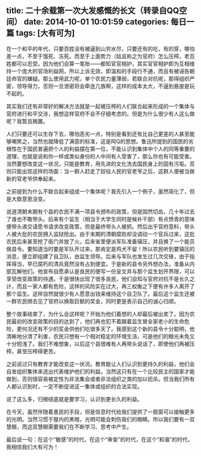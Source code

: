 title: 二十余载第一次大发感慨的长文（转录自QQ空间）
date: 2014-10-01 10:01:59
categories: 每日一篇
tags: [大有可为]
---
在一个和平的年代，只要百姓没有被逼到山穷水尽，只要还有的吃，有的穿，哪怕差一点，不至于饿死、冻死。而至于上面势力（姑且称之为官府）怎么压榨，老百姓都可以忍受。因为他们会算一笔账——都知官官相护，其实官官相护即为互相维持一个庞大的官场利益网，所以上诉无效，即温和的手段行不通，而且有被诬告朝廷命官的嫌疑。那么使用武力呢，单个农民力量薄弱，若联合对抗呢，那得组织严密，领导得力，否则一旦泄密将会牵连几族啊，这样的成本太大，不逼到悬崖是玩不起的。

其实我们还有非常好的解决方法就是一起被压榨的人们联合起来形成的一个集体与官府进行和平交涉，我想这样官府不会不仔细考虑的。但是为什么很少有人这么做呢？我暂且搁置。

人们只要还可以生存下去，哪怕恶劣一点，特别是看到还有比自己更差的人甚至能够嘲笑之，当然也就降低了满意的标准，这是阿Q的思想。鲁迅所提到的国民的劣根性在于国民普遍把个人的利益摆在第一位，不能认识到集体中个人的同等重要的道理，也就是说和你一样或类似身份的人中间有人受害了，那么你也有可能受害。当然要想改变这一状况，只能是教育，用先进的文化洗去国民身上的固有污垢。否则只能出现这样的场面：当一群人赶走了奴役人民的官老爷之后，这群人便被当做新的官老爷供奉起来。

之前提到为什么不联合起来组成一个集体呢？我先引入一个例子，虽然简化了，但是大致意思没变。

说道清朝末期有个县的农民不满一项县令颁布的政策，但是固然切齿，几十年过去了谁也不敢带头。后来有个监生（相当于大学生同时是候补干部）有点愤青的意味便带头递交请愿书请求改变政策，但是最终带头人被抓。然后出乎官府意料，带头人被大批的农民拥入监狱抢出。由于末期的清朝腐败却没调动一个官兵过来，这批农民后来甚至抢了衙门并放了火。后来省里便派军队准备镇压，并且换了一个能员做县令。要知道当时要是军队开过来，那肯定是鸡犬不留！所以农民听到要镇压的消息，便立即组建了自卫队，由监生领导。后来与军队也发生过几次交锋，由于指挥得当，早已腐朽的清兵竟然没有占到便宜。于是新的县令另外想办法，准备从内部瓦解他们。他宣布自愿承认是良民的便写一份呈文并与那个监生划开界限，可以享受改变政策的待遇。于是很快出现了很多良民，他们自知与官府对抗不是长久之计，而且一家人都有危险，这样的风险实在过大，再三权衡之下便有许多人离开了那个监生。这样自然就很少有人愿意出钱来维持这个自卫队了。最后这个监生还被一群农民绑去见了官府以换取巨额的奖金，同时更是表示自己的诚心归顺。

整个故事结束了，为什么会这样呢？开始为他们着想的人却最后被出卖了。因为农民最初的改变政策的目的达到了，他们再也犯不着跟着监生冒全家老小的生命危险，更何况还有不少的奖金供他们吃很多天了。我感到这个新的县令十分聪明，他清晰地分清了利害，农民只想有一个相对稳定的环境生活，可是他们的眼光未免又十分短浅了。我们不难想象，以后这个县很难有人再带头说话了，即使他们再被压榨，甚至压榨得更苦。

之前说过只有教育才能改变这一状况。教育能让人们认识到更持久的利益，他们会自发组织集体来选出代表维护他们的利益。当然这只有在一个比较民主的国家才能做到，否则很容易被定性为非法集会或者非法组织之类的加以扼杀。但当我们所有人都认识到时，一定不断促进这一集体或组织的合法实现。

说了这么多，归根结底就是要学习，认识到更长久的利益。

在今天，虽然伴随着愚民的手段，但是信息时代给我们提供了一扇窗可以接触更多的光明。当然习惯于屋内的黑暗，光明可能会刺伤我们的眼睛。所以我们要有一双慧眼，而这双慧眼需要我们在不断学习、思考中产生。

最后说一句：在这个“敏感”的时代，在这个“审查”的时代，在这个“和谐”的时代，我相信我们大有可为！